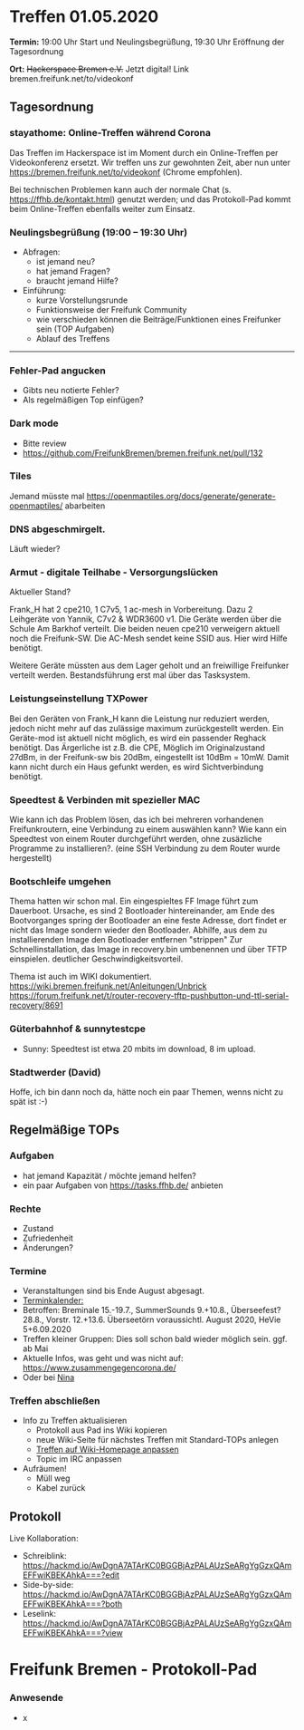
# Treffen 01.05.2020

**Termin:** 19:00 Uhr Start und Neulingsbegrüßung, 19:30 Uhr Eröffnung der Tagesordnung

**Ort:** ~~Hackerspace Bremen e.V.~~ Jetzt digital! Link bremen.freifunk.net/to/videokonf

## Tagesordnung
### stayathome: Online-Treffen während Corona
Das Treffen im Hackerspace ist im Moment durch ein Online-Treffen per Videokonferenz ersetzt. Wir treffen uns zur gewohnten Zeit, aber nun unter https://bremen.freifunk.net/to/videokonf (Chrome empfohlen).

Bei technischen Problemen kann auch der normale Chat (s. https://ffhb.de/kontakt.html) genutzt werden; und das Protokoll-Pad kommt beim Online-Treffen ebenfalls weiter zum Einsatz.
### Neulingsbegrüßung (19:00 – 19:30 Uhr)

- Abfragen:
    - ist jemand neu?
    - hat jemand Fragen?
    - braucht jemand Hilfe?
- Einführung:
    - kurze Vorstellungsrunde
    - Funktionsweise der Freifunk Community
    - wie verschieden können die Beiträge/Funktionen eines Freifunker sein (TOP Aufgaben)
    - Ablauf des Treffens

---

### Fehler-Pad angucken
- Gibts neu notierte Fehler?
- Als regelmäßigen Top einfügen?

### Dark mode
- Bitte review
- https://github.com/FreifunkBremen/bremen.freifunk.net/pull/132

### Tiles
Jemand müsste mal https://openmaptiles.org/docs/generate/generate-openmaptiles/ abarbeiten

### DNS abgeschmirgelt.
Läuft wieder?

### Armut - digitale Teilhabe - Versorgungslücken
Aktueller Stand?

Frank_H hat 2 cpe210, 1 C7v5, 1 ac-mesh in Vorbereitung. Dazu 2 Leihgeräte von Yannik, C7v2 & WDR3600 v1. Die Geräte werden über die Schule Am Barkhof verteilt.
Die beiden neuen cpe210 verweigern aktuell noch die Freifunk-SW. Die AC-Mesh sendet keine SSID aus. Hier wird Hilfe benötigt.

Weitere Geräte müssten aus dem Lager geholt und an freiwillige Freifunker verteilt werden.
Bestandsführung erst mal über das Tasksystem.

### Leistungseinstellung TXPower
Bei den Geräten von Frank_H kann die Leistung nur reduziert werden, jedoch nicht mehr auf das zulässige maximum zurückgestellt werden. Ein Geräte-mod ist aktuell nicht möglich, es wird ein passender Reghack benötigt.
Das Ärgerliche ist z.B. die CPE, Möglich im Originalzustand 27dBm, in der Freifunk-sw bis 20dBm, eingestellt ist 10dBm = 10mW. Damit kann nicht durch ein Haus gefunkt werden, es wird Sichtverbindung benötigt.

### Speedtest & Verbinden mit spezieller MAC
Wie kann ich das Problem lösen, das ich bei mehreren vorhandenen Freifunkroutern, eine Verbindung zu einem auswählen kann?
Wie kann ein Speedtest von einem Router durchgeführt werden, ohne zusäzliche Programme zu installieren?. (eine SSH Verbindung zu dem Router wurde hergestellt)

### Bootschleife umgehen
Thema hatten wir schon mal. Ein eingespieltes FF Image führt zum Dauerboot.
Ursache, es sind 2 Bootloader hintereinander, am Ende des Bootvorganges spring der Bootloader an eine feste Adresse, dort findet er nicht das Image sondern wieder den Bootloader.
Abhilfe, aus dem zu installierenden Image den Bootloader entfernen "strippen"
Zur Schnellinstallation, das Image in recovery.bin umbenennen und über TFTP einspielen. deutlicher Geschwindigkeitsvorteil.

Thema ist auch im WIKI dokumentiert.
https://wiki.bremen.freifunk.net/Anleitungen/Unbrick
https://forum.freifunk.net/t/router-recovery-tftp-pushbutton-und-ttl-serial-recovery/8691

### Güterbahnhof & sunnytestcpe
- Sunny: Speedtest ist etwa 20 mbits im download, 8 im upload.

### Stadtwerder (David)
Hoffe, ich bin dann noch da, hätte noch ein paar Themen, wenns nicht zu spät ist :-)

## Regelmäßige TOPs
### Aufgaben

- hat jemand Kapazität / möchte jemand helfen?
- ein paar Aufgaben von https://tasks.ffhb.de/ anbieten

### Rechte

- Zustand
- Zufriedenheit
- Änderungen?

### Termine
- Veranstaltungen sind bis Ende August abgesagt.
- [Terminkalender:](https://www.bremen.de/kultur/musik-und-konzerte/festivals)
- Betroffen: Breminale 15.-19.7., SummerSounds 9.+10.8., Überseefest? 28.8., Vorstr. 12.+13.6. Überseetörn voraussichtl. August 2020, HeVie 5+6.09.2020
- Treffen kleiner Gruppen: Dies soll schon bald wieder möglich sein. ggf. ab Mai
- Aktuelle Infos, was geht und was nicht auf: https://www.zusammengegencorona.de/
- Oder bei [Nina](https://warnung.bund.de/meldung/Coronavirus:_Informationen_des_Bundesministeriums_f%C3%BCr_Gesundheit_zur_Erweiterung_der_Leitlinien_zur_Beschr%C3%A4nkung_von_sozialen_Kontakten/DE-NW-BN-SE030-20200416-30-001)

### Treffen abschließen

- Info zu Treffen aktualisieren
  - Protokoll aus Pad ins Wiki kopieren
  - neue Wiki-Seite für nächstes Treffen mit Standard-TOPs anlegen
  - [Treffen auf Wiki-Homepage anpassen](https://wiki.bremen.freifunk.net/Home)
  - Topic im IRC anpassen
- Aufräumen!
  - Müll weg
  - Kabel zurück

## Protokoll

Live Kollaboration:

* Schreiblink: https://hackmd.io/AwDgnA7ATArKC0BGGBjAzPALAUzSeARgYgGzxQAmEFFwiKBEKAhkA===?edit
* Side-by-side: https://hackmd.io/AwDgnA7ATArKC0BGGBjAzPALAUzSeARgYgGzxQAmEFFwiKBEKAhkA===?both
* Leselink: https://hackmd.io/AwDgnA7ATArKC0BGGBjAzPALAUzSeARgYgGzxQAmEFFwiKBEKAhkA===?view

# Freifunk Bremen - Protokoll-Pad

### Anwesende
- x